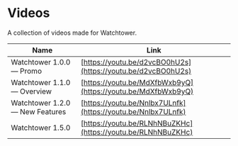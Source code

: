 # Videos

A collection of videos made for Watchtower.

| Name                            | Link                                                         |
| ------------------------------- | ------------------------------------------------------------ |
| Watchtower 1.0.0 — Promo        | [https://youtu.be/d2vcBO0hU2s](https://youtu.be/d2vcBO0hU2s) |
| Watchtower 1.1.0 — Overview     | [https://youtu.be/MdXfbWxb9yQ](https://youtu.be/MdXfbWxb9yQ) |
| Watchtower 1.2.0 — New Features | [https://youtu.be/Nnlbx7ULnfk](https://youtu.be/Nnlbx7ULnfk) |
| Watchtower 1.5.0                | [https://youtu.be/RLNhNBuZKHc](https://youtu.be/RLNhNBuZKHc) |
